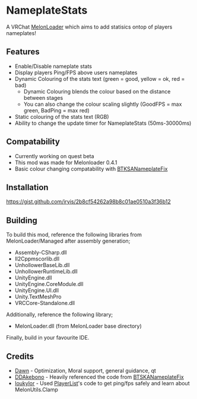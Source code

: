 # NameplateStats
A VRChat [MelonLoader](https://github.com/LavaGang/MelonLoader) which aims to add statisics ontop of players nameplates!

## Features
* Enable/Disable nameplate stats
* Display players Ping/FPS above users nameplates
* Dynamic Colouring of the stats text (green = good, yellow = ok, red = bad)
  * Dynamic Colouring blends the colour based on the distance between stages
  * You can also change the colour scaling slightly (GoodFPS = max green, BadPing = max red)
* Static colouring of the stats text (RGB)
* Ability to change the update timer for NameplateStats (50ms-30000ms)

## Compatability
* Currently working on quest beta
* This mod was made for Melonloader 0.4.1
* Basic colour changing compatability with [BTKSANameplateFix](https://github.com/ddakebono/BTKSANameplateFix/)

 ## Installation
 https://gist.github.com/iryis/2b8cf54262a98b8c01ae0510a3f36b12

## Building
To build this mod, reference the following libraries from MelonLoader/Managed after assembly generation;
* Assembly-CSharp.dll
* Il2Cppmscorlib.dll
* UnhollowerBaseLib.dll
* UnhollowerRuntimeLib.dll
* UnityEngine.dll
* UnityEngine.CoreModule.dll
* UnityEngine.UI.dll
* Unity.TextMeshPro
* VRCCore-Standalone.dll

Additionally, reference the following library;
* MelonLoader.dll (from MelonLoader base directory)

Finally, build in your favourite IDE.

## Credits
* [Dawn](https://github.com/Arion-Kun) - Optimization, Moral support, general guidance, qt
* [DDAkebono](https://github.com/ddakebono) - Heavily referenced the code from [BTSKANameplateFix](https://github.com/ddakebono/BTKSANameplateFix)
* [loukylor](https://github.com/loukylor/) - Used [PlayerList](https://github.com/loukylor/VRC-Mods/tree/main/PlayerList)'s code to get ping/fps safely and learn about MelonUtils.Clamp
